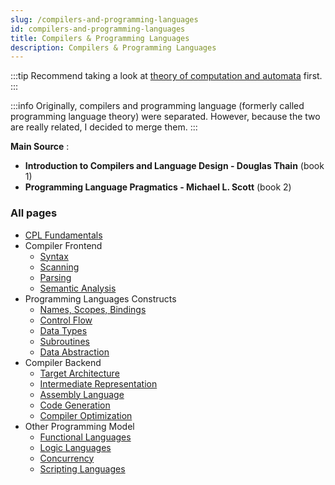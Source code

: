 ```yaml
---
slug: /compilers-and-programming-languages
id: compilers-and-programming-languages
title: Compilers & Programming Languages
description: Compilers & Programming Languages
---
```


:::tip
Recommend taking a look at [theory of computation and automata](/theory-of-computation-and-automata) first.
:::

:::info
Originally, compilers and programming language (formerly called programming language theory) were separated. However, because the two are really related, I decided to merge them.
:::

**Main Source** :

- **Introduction to Compilers and Language Design - Douglas Thain** (book 1)
- **Programming Language Pragmatics - Michael L. Scott** (book 2)

### All pages

- [CPL Fundamentals](compilers-and-programming-languages/cpl-fundamentals)
- Compiler Frontend
  - [Syntax](compilers-and-programming-languages/syntax)
  - [Scanning](compilers-and-programming-languages/scanning)
  - [Parsing](compilers-and-programming-languages/parsing)
  - [Semantic Analysis](compilers-and-programming-languages/semantic-analysis)
- Programming Languages Constructs
  - [Names, Scopes, Bindings](compilers-and-programming-languages/names-scopes-bindings)
  - [Control Flow](compilers-and-programming-languages/control-flow)
  - [Data Types](compilers-and-programming-languages/data-types)
  - [Subroutines](compilers-and-programming-languages/subroutines)
  - [Data Abstraction](compilers-and-programming-languages/data-abstraction)
- Compiler Backend
  - [Target Architecture](compilers-and-programming-languages/target-architecture)
  - [Intermediate Representation](compilers-and-programming-languages/intermediate-representation)
  - [Assembly Language](compilers-and-programming-languages/assembly-language)
  - [Code Generation](compilers-and-programming-languages/code-generation)
  - [Compiler Optimization](compilers-and-programming-languages/compiler-optimization)
- Other Programming Model
  - [Functional Languages](compilers-and-programming-languages/functional-languages)
  - [Logic Languages](compilers-and-programming-languages/logic-languages)
  - [Concurrency](compilers-and-programming-languages/concurrency)
  - [Scripting Languages](compilers-and-programming-languages/scripting-languages)
